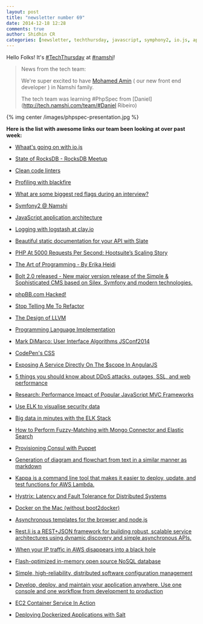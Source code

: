 ```yaml
---
layout: post
title: "newsletter number 69"
date: 2014-12-18 12:28
comments: true
author: Shidhin CR
categories: [newsletter, techthursday, javascript, symphony2, io.js, api, php, llvm, css, angularjs, ELK, elasticsearch, rocksdb, logstash, performance, Docker, puppet]
---
```


Hello Folks!  It's [#TechThursday](/blog/categories/techthursday/) at [#namshi](http://twitter.com/techNamshi)!

> News from the tech team:
> 
> We're super excited to have [Mohamed Amin](https://github.com/Mohamed-amin) ( our new front end developer ) in Namshi family.
> 
>  The tech team was learning #PhpSpec from [Daniel](http://tech.namshi.com/team/#Daniel Ribeiro)

{% img center /images/phpspec-presentation.jpg %}


**Here is the list with awesome links our team been looking at over past week:**

* [Whaat's going on with io.js](http://blog.izs.me/post/104685388058/io-js)

* [State of RocksDB - RocksDB Meetup](http://www.youtube.com/watch?v=NJ6QgMH2KPU)

* [Clean code linters](https://github.com/showcases/clean-code-linters)

* [Profiling with blackfire](http://blog.blackfire.io/profile-all-the-things.html?utm_content=buffer97e50&utm_medium=social&utm_source=facebook.com&utm_campaign=buffer)

<!-- more -->
* [What are some biggest red flags during an interview?](https://www.quora.com/What-are-some-of-the-biggest-red-flags-in-an-interviewee?utm_content=buffer349f2&utm_medium=social&utm_source=facebook.com&utm_campaign=buffer)

* [Symfony2 @ Namshi](http://symfony.com/blog/going-soa-with-symfony2-a-year-and-a-half-down-the-road?utm_content=buffer8c90f&utm_medium=social&utm_source=facebook.com&utm_campaign=buffer)

* [JavaScript application architecture](https://medium.com/@addyosmani/javascript-application-architecture-on-the-road-to-2015-d8125811101b)

* [Logging with logstash at clay.io](http://bit.ly/1DQ3746)

* [Beautiful static documentation for your API with Slate](http://bit.ly/1zyyIlj)

* [PHP At 5000 Requests Per Second: Hootsuite’s Scaling Story](http://bit.ly/1z6TYkz)

* [The Art of Programming - By Erika Heidi](http://bit.ly/1wHgs9H)

* [Bolt 2.0 released - New major version release of the Simple & Sophisticated CMS based on Silex, Symfony and modern technologies.](https://bolt.cm/newsitem/bolt-20-released)

* [phpBB.com Hacked!](http://phpbb.com/)

* [Stop Telling Me To Refactor](http://littlehart.net/atthekeyboard/2014/12/14/stop-telling-me-to-refactor/)

* [The Design of LLVM](http://www.drdobbs.com/architecture-and-design/the-design-of-llvm/240001128)

* [Programming Language Implementation](http://marcofiset.com/programming-language-implementation-part-1-lexer/)

* [Mark DiMarco: User Interface Algorithms JSConf2014](https://www.youtube.com/watch?v=90NsjKvz9Ns&list=PL37ZVnwpeshFXOP2lqCUykYPXYNsK_fgN)

* [CodePen's CSS](http://codepen.io/chriscoyier/blog/codepens-css)

* [Exposing A Service Directly On The $scope In AngularJS](http://www.bennadel.com/blog/2744-exposing-a-service-directly-on-the-scope-in-angularjs.htm)

* [5 things you should know about DDoS attacks, outages, SSL, and web performance](http://www.webperformancetoday.com/2014/12/17/5-things-know-ddos-attacks-outages-ssl-web-performance/)

* [Research: Performance Impact of Popular JavaScript MVC Frameworks](http://www.filamentgroup.com/lab/mv-initial-load-times.html)

* [Use ELK to visualise security data](http://www.elasticsearch.org/blog/use-elk-display-security-datasources-iptables-kippo-honeypot/)

* [Big data in minutes with the ELK Stack](http://brewhouse.io/blog/2014/11/04/big-data-with-elk-stack.html)

* [How to Perform Fuzzy-Matching with Mongo Connector and Elastic Search](http://blog.mongodb.org/post/95839709598/how-to-perform-fuzzy-matching-with-mongo-connector)

* [Provisioning Consul with Puppet](http://txt.fliglio.com/2014/10/consul-with-puppet/)

* [Generation of diagram and flowchart from text in a similar manner as markdown](https://github.com/knsv/mermaid)

* [Kappa is a command line tool that makes it easier to deploy, update, and test functions for AWS Lambda.](https://github.com/garnaat/kappa)

* [Hystrix: Latency and Fault Tolerance for Distributed Systems](https://github.com/Netflix/Hystrix)

* [Docker on the Mac (without boot2docker)](http://www.centurylinklabs.com/tutorials/docker-on-the-mac-without-boot2docker/)

* [Asynchronous templates for the browser and node.js](https://github.com/linkedin/dustjs)

* [Rest.li is a REST+JSON framework for building robust, scalable service architectures using dynamic discovery and simple asynchronous APIs.](https://github.com/linkedin/rest.li)

* [When your IP traffic in AWS disappears into a black hole](http://engineering.clever.com/2014/12/10/when-your-ip-traffic-in-aws-disappears-into-a-black-hole/)

* [Flash-optimized in-memory open source NoSQL database](http://www.aerospike.com/)

* [Simple, high-reliability, distributed software configuration management](http://fossil-scm.org/index.html/doc/tip/www/index.wiki)

* [Develop, deploy, and maintain your application anywhere. Use one console and one workflow from development to production](https://atlas.hashicorp.com/)

* [EC2 Container Service In Action](http://aws.amazon.com/blogs/aws/ec2-container-service-in-action/)

* [Deploying Dockerized Applications with Salt](http://www.slideshare.net/SOON_/salt-docker-1)
